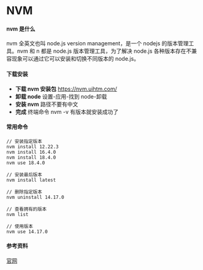# NVM

#### nvm 是什么

nvm 全英文也叫 node.js version management，是一个 nodejs 的版本管理工具。nvm 和 n 都是 node.js 版本管理工具，为了解决 node.js 各种版本存在不兼容现象可以通过它可以安装和切换不同版本的 node.js。

#### 下载安装

- **下载 nvm 安装包**
  https://nvm.uihtm.com/
- **卸载 node**
  设置-应用-找到 node-卸载
- **安装 nvm**
  路径不要有中文
- **完成**
  终端命令 nvm -v 有版本就安装成功了

#### 常用命令

```
// 安装指定版本
nvm install 12.22.3
nvm install 16.4.0
nvm install 18.4.0
nvm use 18.4.0

// 安装最后版本
nvm install latest

// 删除指定版本
nvm uninstall 14.17.0

// 查看拥有的版本
nvm list

// 使用版本
nvm use 14.17.0
```

#### 参考资料

[官网](https://nvm.uihtm.com/)
